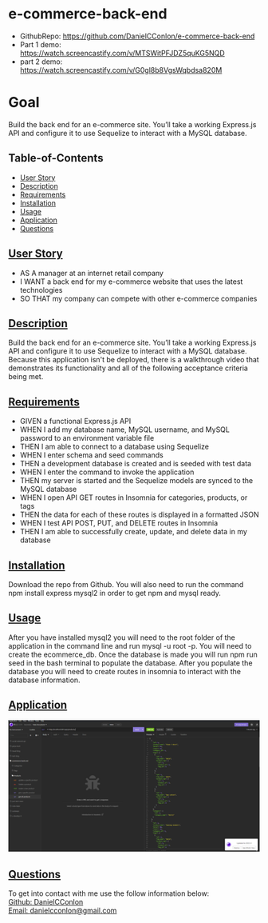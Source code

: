 # e-commerce-back-end

- GithubRepo: https://github.com/DanielCConlon/e-commerce-back-end
- Part 1 demo: https://watch.screencastify.com/v/MTSWitPFJDZ5quKG5NQD
- part 2 demo: https://watch.screencastify.com/v/G0gl8b8VgsWqbdsa820M

# Goal

Build the back end for an e-commerce site. You’ll take a working Express.js API and configure it to use Sequelize to interact with a MySQL database.

## Table-of-Contents

- [User Story](#userstory)
- [Description](#description)
- [Requirements](#Requirements)
- [Installation](#installation)
- [Usage](#usage)
- [Application](#application)
- [Questions](#questions)

## [User Story](#table-of-contents)

- AS A manager at an internet retail company
- I WANT a back end for my e-commerce website that uses the latest technologies
- SO THAT my company can compete with other e-commerce companies

## [Description](#table-of-contents)

Build the back end for an e-commerce site. You’ll take a working Express.js API and configure it to use Sequelize to interact with a MySQL database.
Because this application isn't be deployed, there is a walkthrough video that demonstrates its functionality and all of the following acceptance criteria being met.

## [Requirements](#table-of-contents)

- GIVEN a functional Express.js API
- WHEN I add my database name, MySQL username, and MySQL password to an environment variable file
- THEN I am able to connect to a database using Sequelize
- WHEN I enter schema and seed commands
- THEN a development database is created and is seeded with test data
- WHEN I enter the command to invoke the application
- THEN my server is started and the Sequelize models are synced to the MySQL database
- WHEN I open API GET routes in Insomnia for categories, products, or tags
- THEN the data for each of these routes is displayed in a formatted JSON
- WHEN I test API POST, PUT, and DELETE routes in Insomnia
- THEN I am able to successfully create, update, and delete data in my database

## [Installation](#table-of-contents)

Download the repo from Github. You will also need to run the command npm install express mysql2 in order to get npm and mysql ready.

## [Usage](#table-of-contents)

After you have installed mysql2 you will need to the root folder of the application in the command line and run mysql -u root -p. You will need to create the ecommerce_db. Once the database is made you will run npm run seed in the bash terminal to populate the database. After you populate the database you will need to create routes in insomnia to interact with the database information.

## [Application](#table-of-contents)

![Website image](./seeds/application.PNG)

## [Questions](#table-of-contents)

To get into contact with me use the follow information below:
<br />
[Github: DanielCConlon](https://github.com/DanielCConlon)
<br />
[Email: danielcconlon@gmail.com](danielcconlon@gmail.com)
